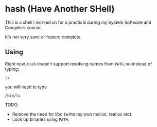 # hash (Have Another SHell)

This is a shell I worked on for a practical during my System Software and Compilers course.

It's not very sane or feature complete.

## Using

Right now, ```hash``` doesn't support resolving names from ```PATH```, so instead of typing:

```
ls
```

you will need to type

```
/bin/ls
```

TODO:
- Remove the need for libc (write my own malloc, realloc etc).
- Look up binaries using ```PATH```.
